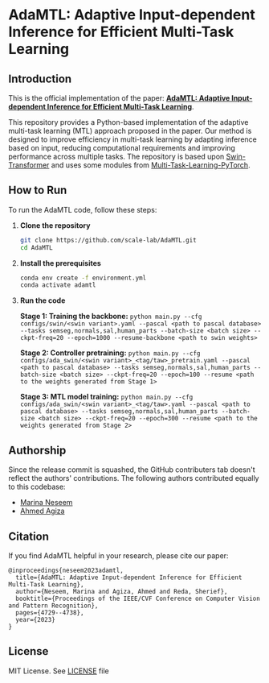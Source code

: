 # AdaMTL: Adaptive Input-dependent Inference for Efficient Multi-Task Learning

## Introduction

This is the official implementation of the paper: **[AdaMTL: Adaptive Input-dependent Inference for Efficient Multi-Task Learning](https://arxiv.org/abs/2304.08594)**. 

This repository provides a Python-based implementation of the adaptive multi-task learning (MTL) approach proposed in the paper.  Our method is designed to improve efficiency in multi-task learning by adapting inference based on input, reducing computational requirements and improving performance across multiple tasks. The repository is based upon [Swin-Transformer](https://github.com/microsoft/Swin-Transformer) and uses some modules from [Multi-Task-Learning-PyTorch](https://github.com/SimonVandenhende/Multi-Task-Learning-PyTorch).


## How to Run

To run the AdaMTL code, follow these steps:

1. **Clone the repository**

    ```bash
    git clone https://github.com/scale-lab/AdaMTL.git
    cd AdaMTL
    ```

2. **Install the prerequisites**

    ```bash
    conda env create -f environment.yml
    conda activate adamtl
    ```

3. **Run the code**

    **Stage 1: Training the backbone:**
        ```
        python main.py --cfg configs/swin/<swin variant>.yaml --pascal <path to pascal database> --tasks semseg,normals,sal,human_parts --batch-size <batch size> --ckpt-freq=20 --epoch=1000 --resume-backbone <path to swin weights>
        ```
    
    **Stage 2: Controller pretraining:**
        ```
        python main.py --cfg configs/ada_swin/<swin variant>_<tag/taw>_pretrain.yaml --pascal <path to pascal database> --tasks semseg,normals,sal,human_parts --batch-size <batch size> --ckpt-freq=20 --epoch=100 --resume <path to the weights generated from Stage 1>
        ```
        
    **Stage 3: MTL model training:**
        ```
        python main.py --cfg configs/ada_swin/<swin variant>_<tag/taw>.yaml --pascal <path to pascal database> --tasks semseg,normals,sal,human_parts --batch-size <batch size> --ckpt-freq=20 --epoch=300 --resume <path to the weights generated from Stage 2>
        ```
  
## Authorship
Since the release commit is squashed, the GitHub contributers tab doesn't reflect the authors' contributions. The following authors contributed equally to this codebase:
- [Marina Neseem](https://github.com/marina-neseem)
- [Ahmed Agiza](https://github.com/ahmed-agiza)

## Citation
If you find AdaMTL helpful in your research, please cite our paper:
```
@inproceedings{neseem2023adamtl,
  title={AdaMTL: Adaptive Input-dependent Inference for Efficient Multi-Task Learning},
  author={Neseem, Marina and Agiza, Ahmed and Reda, Sherief},
  booktitle={Proceedings of the IEEE/CVF Conference on Computer Vision and Pattern Recognition},
  pages={4729--4738},
  year={2023}
}
```

## License
MIT License. See [LICENSE](LICENSE) file
